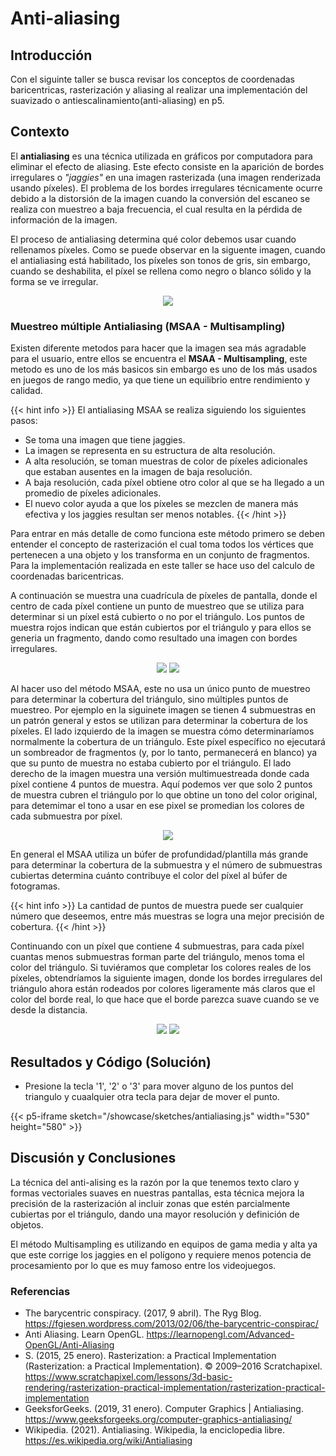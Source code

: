 # **Anti-aliasing**

## **Introducción**

Con el siguinte taller se busca revisar los conceptos de coordenadas baricentricas, rasterización y aliasing al realizar una implementación del suavizado o antiescalinamiento(anti-aliasing) en p5.

## **Contexto**

El **antialiasing** es una técnica utilizada en gráficos por computadora para eliminar el efecto de aliasing. Este efecto consiste en la aparición de bordes irregulares o *"jaggies"* en una imagen rasterizada (una imagen renderizada usando píxeles). El problema de los bordes irregulares técnicamente ocurre debido a la distorsión de la imagen cuando la conversión del escaneo se realiza con muestreo a baja frecuencia, el cual resulta en la pérdida de información de la imagen. 

El proceso de antialiasing determina qué color debemos usar cuando rellenamos píxeles. Como se puede observar en la siguente imagen, cuando el antialiasing está habilitado, los píxeles son tonos de gris, sin embargo, cuando se deshabilita, el píxel se rellena como negro o blanco sólido y la forma se ve irregular.

<p align="center">
  <img src="/showcase/sketches/versus.png" />
</p>

### **Muestreo múltiple Antialiasing (MSAA - Multisampling)**

Existen diferente metodos para hacer que la imagen sea más agradable para el usuario, entre ellos se encuentra el **MSAA - Multisampling**, este metodo es uno de los más basicos sin embargo es uno de los más usados en juegos de rango medio, ya que tiene un equilibrio entre rendimiento y calidad.

{{< hint info >}}
El antialiasing MSAA se realiza siguiendo los siguientes pasos:
* Se toma una imagen que tiene jaggies.
* La imagen se representa en su estructura de alta resolución.
* A alta resolución, se toman muestras de color de píxeles adicionales que estaban ausentes en la imagen de baja resolución.
* A baja resolución, cada píxel obtiene otro color al que se ha llegado a un promedio de píxeles adicionales.
* El nuevo color ayuda a que los píxeles se mezclen de manera más efectiva y los jaggies resultan ser menos notables.
{{< /hint >}}

Para entrar en más detalle de como funciona este método primero se deben entender el concepto de rasterización el cual toma todos los vértices que pertenecen a una objeto y los transforma en un conjunto de fragmentos. Para la implementación realizada en este taller se hace uso del calculo de coordenadas baricentricas.

A continuación se muestra una cuadrícula de píxeles de pantalla, donde el centro de cada píxel contiene un punto de muestreo que se utiliza para determinar si un píxel está cubierto o no por el triángulo. Los puntos de muestra rojos indican que están cubiertos por el triángulo y para ellos se generia un fragmento, dando como resultado una imagen con bordes irregulares.

<p align="center">
  <img src="/showcase/sketches/one_sample.jpg" />
  <img src="/showcase/sketches/one.jpg" />
</p>

Al hacer uso del método MSAA, este no usa un único punto de muestreo para determinar la cobertura del triángulo, sino múltiples puntos de muestreo. Por ejemplo en la siguinete imagen se tienen 4 submuestras en un patrón general y estos se utilizan para determinar la cobertura de los píxeles. El lado izquierdo de la imagen se muestra cómo determinaríamos normalmente la cobertura de un triángulo. Este píxel específico no ejecutará un sombreador de fragmentos (y, por lo tanto, permanecerá en blanco) ya que su punto de muestra no estaba cubierto por el triángulo. El lado derecho de la imagen muestra una versión multimuestreada donde cada píxel contiene 4 puntos de muestra. Aquí podemos ver que solo 2 puntos de muestra cubren el triángulo por lo que obtine un tono del color original, para detemimar el tono a usar en ese pixel se promedian los colores de cada submuestra por píxel. 

<p align="center">
  <img src="/showcase/sketches/multisampling.jpg" />
</p>

En general el MSAA utiliza un búfer de profundidad/plantilla más grande para determinar la cobertura de la submuestra y el número de submuestras cubiertas determina cuánto contribuye el color del píxel al búfer de fotogramas. 

{{< hint info >}}
La cantidad de puntos de muestra puede ser cualquier número que deseemos, entre más muestras se logra una mejor precisión de cobertura.
{{< /hint >}}

Continuando con un píxel que contiene 4 submuestras, para cada píxel cuantas menos submuestras forman parte del triángulo, menos toma el color del triángulo. Si tuviéramos que completar los colores reales de los píxeles, obtendríamos la siguiente imagen, donde los bordes irregulares del triángulo ahora están rodeados por colores ligeramente más claros que el color del borde real, lo que hace que el borde parezca suave cuando se ve desde la distancia.
<p align="center">
  <img src="/showcase/sketches/four_sample.jpg" />
  <img src="/showcase/sketches/four.jpg" />
</p>

## Resultados y Código (Solución)

* Presione la tecla '1', '2' o '3' para mover alguno de los puntos del triangulo y cuaalquier otra tecla para dejar de mover el punto.

{{< p5-iframe sketch="/showcase/sketches/antialiasing.js" width="530" height="580" >}}

## Discusión y Conclusiones

La técnica del anti-alising es la razón por la que tenemos texto claro y formas vectoriales suaves en nuestras pantallas, esta técnica mejora la precisión de la rasterización al incluir zonas que estén parcialmente cubiertas por el triángulo, dando una mayor resolución y definición de objetos.

El método Multisampling es utilizando en equipos de gama media y alta ya que este corrige los jaggies en el polígono y requiere menos potencia de procesamiento por lo que es muy famoso entre los videojuegos.

### Referencias
* The barycentric conspiracy. (2017, 9 abril). The Ryg Blog. https://fgiesen.wordpress.com/2013/02/06/the-barycentric-conspirac/
* Anti Aliasing. Learn OpenGL. https://learnopengl.com/Advanced-OpenGL/Anti-Aliasing
* S. (2015, 25 enero). Rasterization: a Practical Implementation (Rasterization: a Practical Implementation). © 2009–2016 Scratchapixel. https://www.scratchapixel.com/lessons/3d-basic-rendering/rasterization-practical-implementation/rasterization-practical-implementation
* GeeksforGeeks. (2019, 31 enero). Computer Graphics | Antialiasing. https://www.geeksforgeeks.org/computer-graphics-antialiasing/
* Wikipedia. (2021). Antialiasing. Wikipedia, la enciclopedia libre. https://es.wikipedia.org/wiki/Antialiasing
